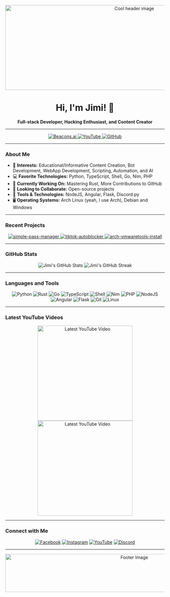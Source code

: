 <!-- Your banner image -->
<p align="center">
  <img src="https://imgur.com/cIxRExR" alt="Cool header image" width="800" height="268">
</p>

<h1 align="center">Hi, I'm Jimi! 👋</h1>
<p align="center">
  <strong>Full-stack Developer, Hacking Enthusiast, and Content Creator</strong>
</p>

---

<p align="center">
  <a href="https://beacons.ai/jimi.did.it">
    <img src="https://img.shields.io/badge/See%20more%20from%20@jimi.did.it-1abc9c?style=flat-square&logo=Beacons.ai&logoColor=white" alt="Beacons.ai" />
  </a>
  <a href="https://www.youtube.com/@jimididit/videos">
    <img src="https://img.shields.io/badge/YouTube-red?style=flat-square&logo=YouTube&logoColor=white" alt="YouTube" />
  </a>
  <a href="https://github.com/NokAcademy">
    <img src="https://img.shields.io/badge/GitHub-@NokAcademy-181717?style=flat-square&logo=github&logoColor=white" alt="GitHub" />
  </a>
</p>

---

### About Me
- 🌟 **Interests:** Educational/Informative Content Creation, Bot Development, WebApp Development, Scripting, Automation, and AI
- 💻 **Favorite Technologies:** Python, TypeScript, Shell, Go, Nim, PHP
- 🌱 **Currently Working On:** Mastering Rust, More Contributions to GitHub
- 🤝 **Looking to Collaborate:** Open-source projects
- 🔧 **Tools & Technologies:** NodeJS, Angular, Flask, Discord.py 
- 🖥️ **Operating Systems:** Arch Linux (yeah, I use Arch), Debian and Windows

---

### Recent Projects
<p align="center">
  <a href="https://github.com/jimididit/simple-pass-manager">
    <img src="https://github-readme-stats.vercel.app/api/pin/?username=jimididit&repo=simple-pass-manager&theme=radical" alt="simple-pass-manager" />
  </a>
  <a href="https://github.com/jimididit/tiktok-autoblocker">
    <img src="https://github-readme-stats.vercel.app/api/pin/?username=jimididit&repo=tiktok-autoblocker&theme=radical" alt="tiktok-autoblocker" />
  </a>
  <a href="https://github.com/jimididit/arch-vmwaretools-install">
    <img src="https://github-readme-stats.vercel.app/api/pin/?username=jimididit&repo=arch-vmwaretools-install&theme=radical" alt="arch-vmwaretools-install" />
  </a>
</p>

---

### GitHub Stats
<p align="center">
  <img src="https://github-readme-stats.vercel.app/api?username=jimididit&show_icons=true&theme=radical" alt="Jimi's GitHub Stats" />
  <img src="https://github-readme-streak-stats.herokuapp.com/?user=jimididit&theme=radical" alt="Jimi's GitHub Streak" />
</p>

---

### Languages and Tools
<p align="center">
  <img src="https://img.shields.io/badge/Python-3776AB?style=flat-square&logo=python&logoColor=white" alt="Python" />
  <img src="https://img.shields.io/badge/Rust-000000?style=flat-square&logo=rust&logoColor=white" alt="Rust" />
  <img src="https://img.shields.io/badge/Go-00ADD8?style=flat-square&logo=go&logoColor=white" alt="Go" />
  <img src="https://img.shields.io/badge/TypeScript-007ACC?style=flat-square&logo=typescript&logoColor=white" alt="TypeScript" />
  <img src="https://img.shields.io/badge/Shell-4EAA25?style=flat-square&logo=gnu-bash&logoColor=white" alt="Shell" />
  <img src="https://img.shields.io/badge/Nim-FFE953?style=flat-square&logo=nim&logoColor=black" alt="Nim" />
  <img src="https://img.shields.io/badge/PHP-777BB4?style=flat-square&logo=php&logoColor=white" alt="PHP" />
  <img src="https://img.shields.io/badge/NodeJS-339933?style=flat-square&logo=nodedotjs&logoColor=white" alt="NodeJS" />
  <img src="https://img.shields.io/badge/Angular-DD0031?style=flat-square&logo=angular&logoColor=white" alt="Angular" />
  <img src="https://img.shields.io/badge/Flask-000000?style=flat-square&logo=flask&logoColor=white" alt="Flask" />
  <img src="https://img.shields.io/badge/Git-F05032?style=flat-square&logo=git&logoColor=white" alt="Git" />
  <img src="https://img.shields.io/badge/Linux-FCC624?style=flat-square&logo=linux&logoColor=black" alt="Linux" />
</p>

---

### Latest YouTube Videos
<!-- Replace with your own YouTube API or manually update -->
<p align="center">
  <a href="https://www.youtube.com/watch?v=t3AEzpG_VwA"><img src="https://i9.ytimg.com/vi_webp/t3AEzpG_VwA/mqdefault.webp?v=65fb7ee2&sqp=CMTYlLMG&rs=AOn4CLBIgK2Ni8NPvk6V0rQ5e2xax4htaA" alt="Latest YouTube Video" width="300" /></a>
  <a href="https://www.youtube.com/watch?v=nA06yEHYqv8&t=1s"><img src="https://i9.ytimg.com/vi_webp/nA06yEHYqv8/mqdefault.webp?v=66045629&sqp=CMTYlLMG&rs=AOn4CLA5N9x4IVlY5p4KjqIeu7E7AM-sCw" alt="Latest YouTube Video" width="300" /></a>
</p>

---

### Connect with Me
<p align="center">
  <a href="https://www.facebook.com/realjimididitit"><img src="https://img.shields.io/badge/Facebook-1877F2?style=flat-square&logo=facebook&logoColor=white" alt="Facebook" /></a>
  <a href="https://www.instagram.com/jimi.did.it"><img src="https://img.shields.io/badge/Instagram-E4405F?style=flat-square&logo=instagram&logoColor=white" alt="Instagram" /></a>
  <a href="https://www.youtube.com/@jimididit"><img src="https://img.shields.io/badge/YouTube-red?style=flat-square&logo=youtube&logoColor=white" alt="YouTube" /></a>
  <a href="https://discord.com/invite/4GTJJ28w"><img src="https://img.shields.io/badge/Discord-7289DA?style=flat-square&logo=discord&logoColor=white" alt="Discord" /></a>
</p>

---

<p align="center">
  <img src="https://imgur.com/LH8yOLq" alt="Footer Image" width="800" height="120">
</p>


<!---
jimididit/jimididit is a ✨ special ✨ repository because its `README.md` (this file) appears on your GitHub profile.
You can click the Preview link to take a look at your changes.
--->
